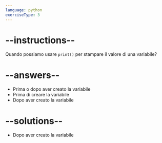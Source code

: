 ```yaml
---
language: python
exerciseType: 3
---
```


# --instructions--

Quando possiamo usare `print()` per stampare il valore di una variabile?

# --answers--

- Prima o dopo aver creato la variabile
- Prima di creare la variabile
- Dopo aver creato la variabile

# --solutions--

- Dopo aver creato la variabile
